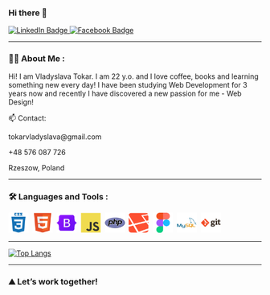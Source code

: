 ### Hi there 👋

<!--
**VladyslavaTokar/VladyslavaTokar** is a ✨ _special_ ✨ repository because its `README.md` (this file) appears on your GitHub profile.
-->

<div id="badges">
<a href="https://www.linkedin.com/in/vladyslava-tokar/">
  <img src="https://img.shields.io/badge/LinkedIn-blue?style=for-the-badge&logo=linkedin&logoColor=white" alt="LinkedIn Badge"/>
  </a>
  <a href="https://www.facebook.com/vladyslavka.tokar">
  <img src="https://img.shields.io/badge/Facebook-blue?style=for-the-badge&logo=facebook&logoColor=white" alt="Facebook Badge"/>
  </a>
</div>

---

### :woman_technologist: About Me :
Hi! I am Vladyslava Tokar.  I am 22 y.o. and I love coffee, books and learning something new every day! I have been studying Web Development for 3 years now and recently I have discovered a new passion for me - Web Design!  

📫 Contact:
<div> tokarvladyslava@gmail.com
<p> +48 576 087 726 </p>
<p> Rzeszow, Poland </p>
 <div>
 
---

### :hammer_and_wrench: Languages and Tools :
<div>
  <img src="https://github.com/devicons/devicon/blob/master/icons/css3/css3-plain-wordmark.svg"  title="CSS3" alt="CSS" width="40" height="40"/>&nbsp;
  <img src="https://github.com/devicons/devicon/blob/master/icons/html5/html5-original.svg" title="HTML5" alt="HTML" width="40" height="40"/>&nbsp;
  <img src="https://github.com/devicons/devicon/blob/master/icons/bootstrap/bootstrap-original.svg" title="Bootstrap" alt="Bootstrap"  width="40" height="40"/>&nbsp;
  <img src="https://github.com/devicons/devicon/blob/master/icons/javascript/javascript-original.svg" title="JavaScript" alt="JavaScript" width="40" height="40"/>&nbsp;
  <img src="https://github.com/devicons/devicon/blob/master/icons/php/php-original.svg" title="PHP" alt="PHP" width="40" height="40"/>&nbsp;
  <img src ="https://github.com/devicons/devicon/blob/master/icons/laravel/laravel-plain.svg" title="Laravel" alt ="Laravel" width="40" height="40"/>&nbsp;
  <img src="https://github.com/devicons/devicon/blob/master/icons/figma/figma-original.svg" title="Figma" alt="Figma" width="40" height="40"/>&nbsp;
  <img src="https://github.com/devicons/devicon/blob/master/icons/mysql/mysql-original-wordmark.svg" title="MySQL"  alt="MySQL" width="40" height="40"/>&nbsp;
  <img src="https://github.com/devicons/devicon/blob/master/icons/git/git-original-wordmark.svg" title="Git" **alt="Git" width="40" height="40"/>
</div>

---


[![Top Langs](https://github-readme-stats.vercel.app/api/top-langs/?username=VladyslavaTokar&layout=compact&theme=vision-friendly-dark)](https://github.com/anuraghazra/github-readme-stats)


---

### :mountain: Let’s work together!
